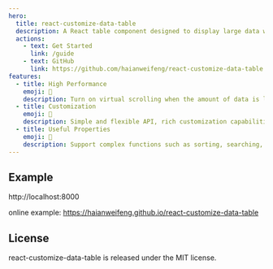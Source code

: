 ```yaml
---
hero:
  title: react-customize-data-table
  description: A React table component designed to display large data with high performance.
  actions:
    - text: Get Started
      link: /guide
    - text: GitHub
      link: https://github.com/haianweifeng/react-customize-data-table
features:
  - title: High Performance
    emoji: 🚀
    description: Turn on virtual scrolling when the amount of data is large
  - title: Customization
    emoji: 🎨
    description: Simple and flexible API, rich customization capabilities
  - title: Useful Properties
    emoji: 💎
    description: Support complex functions such as sorting, searching, pagination, fixed header, left/right lock columns, custom operations, etc.
---
```


## Example

http://localhost:8000

online example: https://haianweifeng.github.io/react-customize-data-table

## License

react-customize-data-table is released under the MIT license.

<style>
.dumi-default-hero-title {
    font-size: 72px;
}
</style>
